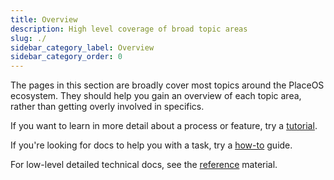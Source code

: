 ```yaml
---
title: Overview
description: High level coverage of broad topic areas
slug: ./
sidebar_category_label: Overview
sidebar_category_order: 0
---
```


The pages in this section are broadly cover most topics around the PlaceOS ecosystem.
They should help you gain an overview of each topic area, rather than getting overly involved in specifics. 

If you want to learn in more detail about a process or feature, try a [tutorial](../tutorial/).

If you're looking for docs to help you with a task, try a [how-to](../how-to/) guide.

For low-level detailed technical docs, see the [reference](../reference/) material.
